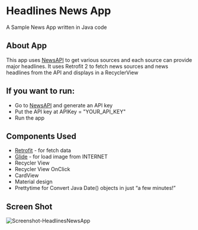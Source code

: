 
# Headlines News App

A Sample News App written in Java code

## About App

This app uses [NewsAPI](https://newsapi.org/) to get various sources and each source can provide major headlines.
It uses Retrofit 2 to fetch news sources and news headlines from the API and displays in a RecyclerView

## If you want to run:

* Go to [NewsAPI](https://newsapi.org/) and generate an API key 
* Put the API key at APIKey = "YOUR_API_KEY"
* Run the app

## Components Used

* [Retrofit](https://square.github.io/retrofit/) - for fetch data
* [Glide](https://github.com/bumptech/glide) - for load image from INTERNET
* Recycler View
* Recycler View OnClick
* CardView
* Material design
* Prettytime for Convert Java Date() objects in just “a few minutes!”

## Screen Shot
![Screenshot-HeadlinesNewsApp](https://user-images.githubusercontent.com/30935046/89234778-0240fb80-d5ed-11ea-8bd2-920028aab878.png)
